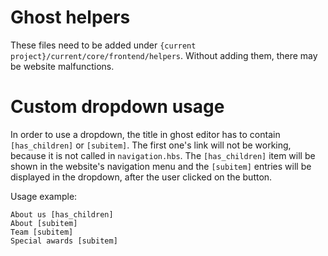# Ghost helpers
These files need to be added under `{current project}/current/core/frontend/helpers`. Without adding them, there may be website malfunctions.

# Custom dropdown usage
In order to use a dropdown, the title in ghost editor has to contain `[has_children]` or `[subitem]`. The first one's link will not be working, because it is not called in `navigation.hbs`. The `[has_children]` item will be shown in the website's navigation menu and the `[subitem]` entries will be displayed in the dropdown, after the user clicked on the button.

Usage example:
```
About us [has_children]
About [subitem]
Team [subitem]
Special awards [subitem]
```
